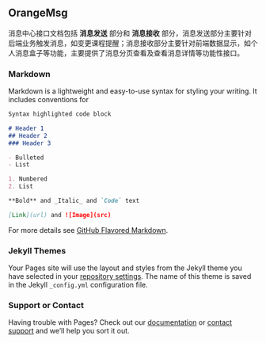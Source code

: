## OrangeMsg

消息中心接口文档包括 **消息发送** 部分和 **消息接收** 部分，消息发送部分主要针对后端业务触发消息，如变更课程提醒；消息接收部分主要针对前端数据显示，如个人消息盒子等功能，主要提供了消息分页查看及查看消息详情等功能性接口。

### Markdown

Markdown is a lightweight and easy-to-use syntax for styling your writing. It includes conventions for

```markdown
Syntax highlighted code block

# Header 1
## Header 2
### Header 3

- Bulleted
- List

1. Numbered
2. List

**Bold** and _Italic_ and `Code` text

[Link](url) and ![Image](src)
```

For more details see [GitHub Flavored Markdown](https://guides.github.com/features/mastering-markdown/).

### Jekyll Themes

Your Pages site will use the layout and styles from the Jekyll theme you have selected in your [repository settings](https://github.com/appleseed-wb/OrangeMsg/settings). The name of this theme is saved in the Jekyll `_config.yml` configuration file.

### Support or Contact

Having trouble with Pages? Check out our [documentation](https://help.github.com/categories/github-pages-basics/) or [contact support](https://github.com/contact) and we’ll help you sort it out.
